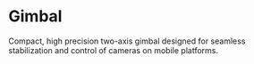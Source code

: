 # Gimbal
Compact, high precision two-axis gimbal designed for seamless stabilization and control of cameras on mobile platforms.
